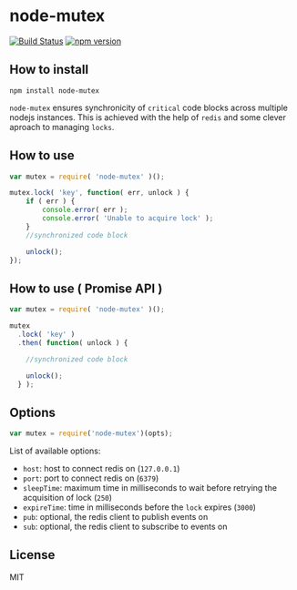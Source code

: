 # node-mutex

[![Build Status](https://travis-ci.org/rogermadjos/node-mutex.svg?branch=master)](https://travis-ci.org/rogermadjos/node-mutex)
[![npm version](https://badge.fury.io/js/node-mutex.svg)](http://badge.fury.io/js/node-mutex)

## How to install

```
npm install node-mutex
```

`node-mutex` ensures synchronicity of `critical` code blocks across multiple nodejs instances. This is achieved with the help of `redis` and some clever aproach to managing `locks`.

## How to use
```js
var mutex = require( 'node-mutex' )();

mutex.lock( 'key', function( err, unlock ) {
	if ( err ) {
		console.error( err );
		console.error( 'Unable to acquire lock' );
	}
	//synchronized code block

	unlock();
});

```

## How to use ( Promise API )
```js
var mutex = require( 'node-mutex' )();

mutex
  .lock( 'key' )
  .then( function( unlock ) {

    //synchronized code block

  	unlock();
  } );
```

## Options
```js
var mutex = require('node-mutex')(opts);
```
List of available options:
- `host`: host to connect redis on (`127.0.0.1`)
- `port`: port to connect redis on (`6379`)
- `sleepTime`: maximum time in milliseconds to wait before retrying the acquisition of lock (`250`)
- `expireTime`: time in milliseconds before the `lock` expires (`3000`)
- `pub`: optional, the redis client to publish events on
- `sub`: optional, the redis client to subscribe to events on


## License

MIT
